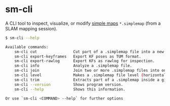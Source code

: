 # sm-cli

A CLI tool to inspect, visualize, or modify [simple maps](https://docs.mrpt.org/reference/latest/class_mrpt_maps_CSimpleMap.html) `*.simplemap` (from a SLAM mapping session).

```bash
$ sm-cli --help

Available commands:
    sm-cli cut                Cut part of a .simplemap file into a new file.
    sm-cli export-keyframes   Export KF poses as TUM format.
    sm-cli export-rawlog      Export KFs as rawlog for inspection.
    sm-cli info               Analyze a .simplemap file.
    sm-cli join               Join two or more .simplemap files into one.
    sm-cli level              Makes a .simplemap file level (horizontal).
    sm-cli trim               Extracts part of a .simplemap inside a given box.
    sm-cli --version          Shows program version.
    sm-cli --help             Shows this information.

Or use `sm-cli <COMMAND> --help` for further options
```
